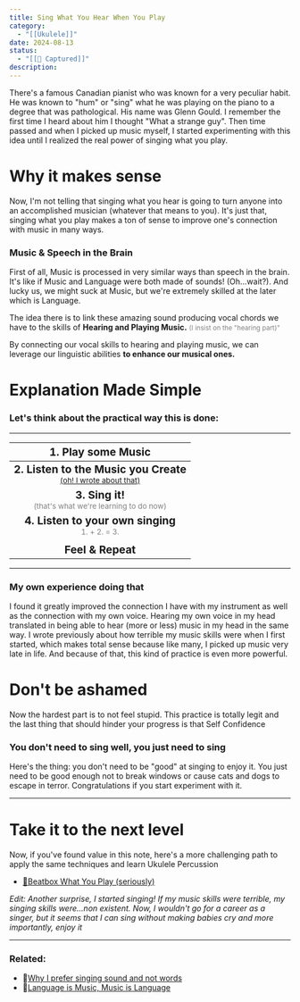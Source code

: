 ```yaml
---
title: Sing What You Hear When You Play
category:
  - "[[Ukulele]]"
date: 2024-08-13
status:
  - "[[📝 Captured]]"
description: 
---
```

There's a famous Canadian pianist who was known for a very peculiar habit. He was known to "hum" or "sing" what he was playing on the piano to a degree that was pathological. His name was Glenn Gould.
I remember the first time I heard about him I thought "What a strange guy". Then time passed and when I picked up music myself, I started experimenting with this idea until I realized the real power of singing what you play.


# Why it makes sense
Now, I'm not telling that singing what you hear is going to turn anyone into an accomplished musician (whatever that means to you). It's just that, singing what you play makes a ton of sense to improve one's connection with music in many ways.

### Music & Speech in the Brain
First of all, Music is processed in very similar ways than speech in the brain. It's like if Music and Language were both made of sounds! (Oh...wait?). 
And lucky us, we might suck at Music, but we're extremely skilled at the later which is Language. 

The idea there is to link these amazing sound producing vocal chords we have to the skills of **Hearing and Playing Music.** <small style="color: grey;">(I insist on the "hearing part)"</small>

By connecting our vocal skills to hearing and playing music, we can leverage our linguistic abilities **to enhance our musical ones.**



# Explanation Made Simple

### Let's think about the practical way this is done:

---

|                                                   <big>1. Play some Music </big>                                                    |
| :---------------------------------------------------------------------------------------------------------------------------------: |
| **<big>2. Listen to the Music you Create</big>**<br><small style="color: grey;"> [(oh! I wrote about that)](Engage-all-the-senses.md) </small> |
|            **<big>3. Sing it! </big>**<br><small style="color: grey;">(that's what we're learning to do now)</small><br>            |
|                 **<big>4. Listen to your own singing</big>**<br><small style="color: grey;"> 1. + 2. = 3. </small>                  |
|                                                                                                                                     |
|                                                    <big>**Feel & Repeat**</big>                                                     |

---
### My own experience doing that
I found it greatly improved the connection I have with my instrument as well as the connection with my own voice. Hearing my own voice in my head translated in being able to hear (more or less) music in my head in the same way. I wrote previously about how terrible my music skills were when I first started, which makes total sense because like many, I picked up music very late in life. And because of that, this kind of practice is even more powerful.

# Don't be ashamed
Now the hardest part is to not feel stupid. This practice is totally legit and the last thing that should hinder your progress is that Self Confidence 

### You don't need to sing well, you just need to sing
Here's the thing: you don't need to be "good" at singing to enjoy it. You just need to be good enough not to break windows or cause cats and dogs to escape in terror. Congratulations if you start experiment with it.


---

# Take it to the next level
Now, if you've found value in this note, here's a more challenging path to apply the same techniques and learn Ukulele Percussion
- [📝Beatbox What You Play (seriously)](beatbox-what-you-play)



*Edit: Another surprise, I started singing! If my music skills were terrible, my singing skills were...non existent. Now, I wouldn't go for a career as a singer, but it seems that I can sing without making babies cry and more importantly, enjoy it*




---
### Related:
- 📝[Why I prefer singing sound and not words](/notes/singing-sound-vs-words)
- 📝[Language is Music, Music is Language](/notes/music-is-language)
